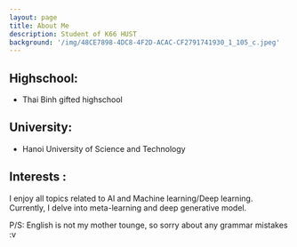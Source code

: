 ```yaml
---
layout: page
title: About Me
description: Student of K66 HUST
background: '/img/48CE7898-4DC8-4F2D-ACAC-CF2791741930_1_105_c.jpeg'
---
```

## Highschool:
- Thai Binh gifted highschool

## University:
- Hanoi University of Science and Technology

## Interests : 

I enjoy all topics related to AI and Machine learning/Deep learning. Currently, I delve into meta-learning and deep generative model.

P/S: English is not my mother tounge, so sorry about any grammar mistakes :v